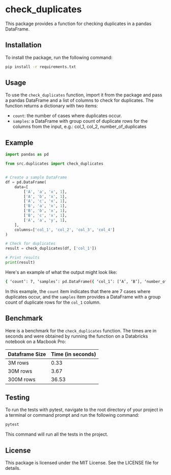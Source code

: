 # check_duplicates

This package provides a function for checking duplicates in a pandas DataFrame.

## Installation

To install the package, run the following command:

```bash
pip install -r requirements.txt
```

## Usage

To use the `check_duplicates` function, import it from the package and pass a pandas DataFrame and a list of columns to check for duplicates. The function returns a dictionary with two items:

- `count`: the number of cases where duplicates occur.
- `samples`: a DataFrame with group count of duplicate rows for the columns from the input,
  e.g.: col_1, col_2, number_of_duplicates

## Example

```python
import pandas as pd

from src.duplicates import check_duplicates


# Create a sample DataFrame
df = pd.DataFrame(
    data=[
        ['A', 'a', 'x', 1],
        ['A', 'b', 'x', 1],
        ['A', 'c', 'x', 1],
        ['B', 'a', 'x', 1],
        ['B', 'b', 'x', 1],
        ['B', 'c', 'x', 1],
        ['A', 'a', 'y', 1],
    ],
    columns=['col_1', 'col_2', 'col_3', 'col_4']
)

# Check for duplicates
result = check_duplicates(df, ['col_1'])

# Print results
print(result)
```

Here's an example of what the output might look like:

```bash
{ ‘count’: 7, ‘samples’: pd.DataFrame({ ‘col_1’: [‘A’, ‘B’], ‘number_of_duplicates’: [4, 3] }) }
```

In this example, the `count` item indicates that there are 7 cases where duplicates occur, and the `samples` item provides a DataFrame with a group count of duplicate rows for the `col_1` column.

## Benchmark

Here is a benchmark for the `check_duplicates` function. The times are in seconds and were obtained by running the function on a Databricks notebook on a Macbook Pro:

| **Dataframe Size** | **Time (in seconds)** |
|----------------|------------------|
| 3M rows        | 0.33             |
| 30M rows       | 3.67             |
| 300M rows      | 36.53            |

## Testing

To run the tests with pytest, navigate to the root directory of your project in a terminal or command prompt and run the following command:

```bash
pytest
```

This command will run all the tests in the project.

## License
This package is licensed under the MIT License. See the LICENSE file for details.

